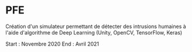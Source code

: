 # PFE
Création d'un simulateur permettant de détecter des intrusions humaines à l'aide d'algorithme de Deep Learning (Unity, OpenCV, TensorFlow, Keras)

Start : Novembre 2020
End : Avril 2021
